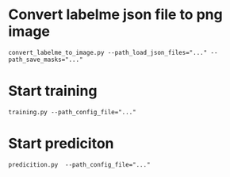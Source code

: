 # Convert labelme json file to png image 
```convert_labelme_to_image.py --path_load_json_files="..." --path_save_masks="..."```

# Start training
```training.py --path_config_file="..."```

# Start prediciton
```predicition.py  --path_config_file="..."```
